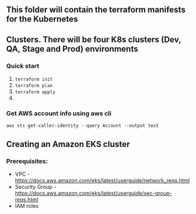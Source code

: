 ## This folder will contain the terraform manifests for the Kubernetes
## Clusters. There will be four K8s clusters (Dev, QA, Stage and Prod) environments

### Quick start
1. ``terraform init``
2. ``terraform plan``
3. ``terraform apply``
4. 

### Get AWS account info using aws cli
``aws sts get-caller-identity --query Account --output text``

## Creating an Amazon EKS cluster
### Prerequisites:
- VPC - https://docs.aws.amazon.com/eks/latest/userguide/network_reqs.html
- Security Group - https://docs.aws.amazon.com/eks/latest/userguide/sec-group-reqs.html
- IAM roles

